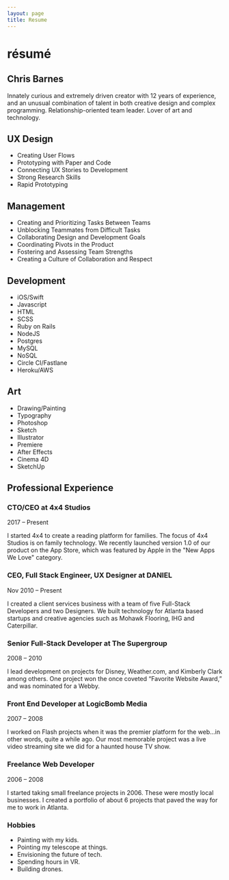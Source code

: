 ```yaml
---
layout: page
title: Resume
---
```

# résumé

## Chris Barnes
Innately curious and extremely driven creator with 12 years of experience, and an unusual combination of talent in both creative design and complex programming. Relationship-oriented team leader. Lover of art and technology.  

## UX Design
- Creating User Flows
- Prototyping with Paper and Code
- Connecting UX Stories to Development
- Strong Research Skills
- Rapid Prototyping

## Management
- Creating and Prioritizing Tasks Between Teams
- Unblocking Teammates from Difficult Tasks
- Collaborating Design and Development Goals
- Coordinating Pivots in the Product
- Fostering and Assessing Team Strengths
- Creating a Culture of Collaboration and Respect

## Development
- iOS/Swift
- Javascript
- HTML
- SCSS
- Ruby on Rails
- NodeJS
- Postgres
- MySQL
- NoSQL
- Circle CI/Fastlane
- Heroku/AWS

## Art
- Drawing/Painting
- Typography
- Photoshop
- Sketch
- Illustrator
- Premiere
- After Effects
- Cinema 4D
- SketchUp

## Professional Experience

### CTO/CEO at 4x4 Studios  
2017 – Present

I started 4x4 to create a reading platform for families. The focus of 4x4 Studios is on family technology. We recently launched version 1.0 of our product on the App Store, which was featured by Apple in the "New Apps We Love" category.


### CEO, Full Stack Engineer, UX Designer at DANIEL  
Nov 2010 – Present

I created a client services business with a team of five Full-Stack Developers and two Designers. We built technology for Atlanta based startups and creative agencies such as Mohawk Flooring, IHG and Caterpillar.

### Senior Full-Stack Developer at The Supergroup
2008 – 2010  

I lead development on projects for Disney, Weather.com, and Kimberly Clark among others. One project won the once coveted “Favorite Website Award,” and was nominated for a Webby.  


### Front End Developer at LogicBomb Media  
2007 – 2008  

I worked on Flash projects when it was the premier platform for the web...in other words, quite a while ago. Our most memorable project was a live video streaming site we did for a haunted house TV show.


### Freelance Web Developer  
2006 – 2008  

I started taking small freelance projects in 2006. These were mostly local businesses. I created a portfolio of about 6 projects that paved the way for me to work in Atlanta.


### Hobbies
- Painting with my kids.
- Pointing my telescope at things.
- Envisioning the future of tech.
- Spending hours in VR.
- Building drones.
